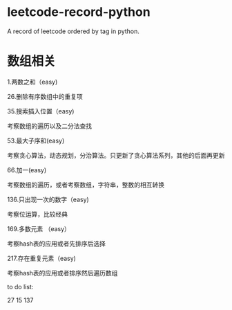 # leetcode-record-python
A record of leetcode ordered by tag in python.

# 数组相关
1.两数之和（easy)

26.删除有序数组中的重复项

35.搜索插入位置（easy)

考察数组的遍历以及二分法查找

53.最大子序和(easy)

考察贪心算法，动态规划，分治算法。只更新了贪心算法系列，其他的后面再更新

66.加一(easy)

考察数组的遍历，或者考察数组，字符串，整数的相互转换

136.只出现一次的数字（easy)

考察位运算，比较经典

169.多数元素 （easy）

考察hash表的应用或者先排序后选择

217.存在重复元素（easy)

考察hash表的应用或者排序然后遍历数组



 to do list:
 
 27  15 137
 
